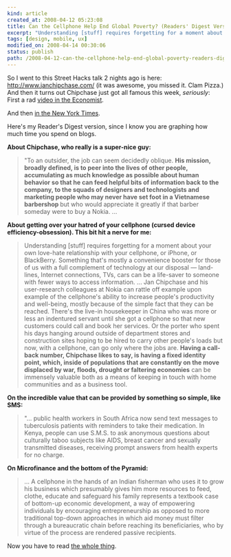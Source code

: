 ```yaml
---
kind: article
created_at: 2008-04-12 05:23:08
title: Can the Cellphone Help End Global Poverty? (Readers' Digest Version)
excerpt: "Understanding [stuff] requires forgetting for a moment about your own love-hate relationship with your cellphone, or iPhone, or BlackBerry. Something that's mostly a convenience booster for those of us with a full complement of technology at our disposal: land-lines, Internet connections, TVs, cars can be a life-saver to someone with fewer ways to access information."
tags: [design, mobile, ux]
modified_on: 2008-04-14 00:30:06
status: publish 
path: /2008-04-12-can-the-cellphone-help-end-global-poverty-readers-digest-version
---
```


So I went to this Street Hacks talk 2 nights ago is here: <a href="http://www.janchipchase.com/ ">http://www.janchipchase.com/ </a> (it was awesome, you missed it. Clam Pizza.) And then it turns out Chipchase just got all famous this week, <em>seriously</em>: First a rad <a href="http://audiovideo.economist.com/?fr_chl=8094fc97a897f95d4bf846ee51a4214809017977">video in the Economist</a>.

And then <a href="http://www.nytimes.com/2008/04/13/magazine/13anthropology-t.html?pagewanted=1">in the New York Times</a>. 

Here's my Reader's Digest version, since I know you are graphing how much time you spend on blogs. 

<strong>About Chipchase, who really is a super-nice guy:</strong>
	
<blockquote class="long">
"To an outsider, the job can seem decidedly oblique. <strong>His mission, broadly defined, is to peer into the lives of other people, accumulating as much knowledge as possible about human behavior so that he can feed helpful bits of information back to the company, to the squads of designers and technologists and marketing people who may never have set foot in a Vietnamese barbershop </strong>but who would appreciate it greatly if that barber someday were to buy a Nokia. ... </blockquote>

<strong>About getting over your hatred of your cellphone (cursed device efficiency-obsession). This bit hit a nerve for me:</strong>

<blockquote class="long">Understanding [stuff] requires forgetting for a moment about your own love-hate relationship with your cellphone, or iPhone, or BlackBerry. Something that's mostly a convenience booster for those of us with a full complement of technology at our disposal &mdash; land-lines, Internet connections, TVs, cars  can be a life-saver to someone with fewer ways to access information. ... Jan Chipchase and his user-research colleagues at Nokia can rattle off example upon example of the cellphone's ability to increase people's productivity and well-being, mostly because of the simple fact that they can be reached. There's the live-in housekeeper in China who was more or less an indentured servant until she got a cellphone so that new customers could call and book her services. Or the porter who spent his days hanging around outside of department stores and construction sites hoping to be hired to carry other people's loads but now, with a cellphone, can go only where the jobs are. <strong>Having a call-back number, Chipchase likes to say, is having a fixed identity point, which, inside of populations that are constantly on the move displaced by war, floods, drought or faltering economies</strong>  can be immensely valuable both as a means of keeping in touch with home communities and as a business tool.</blockquote>

<strong>On the incredible value that can be provided by something so simple, like SMS: </strong>

<blockquote class="long">"... public health workers in South Africa now send text messages to tuberculosis patients with reminders to take their medication. In Kenya, people can use S.M.S. to ask anonymous questions about culturally taboo subjects like AIDS, breast cancer and sexually transmitted diseases, receiving prompt answers from health experts for no charge.</blockquote>

<strong>On Microfinance and the bottom of the Pyramid:</strong>

<blockquote class="long">
... A cellphone in the hands of an Indian fisherman who uses it to grow his business which presumably gives him more resources to feed, clothe, educate and safeguard his family  represents a textbook case of bottom-up economic development, a way of empowering individuals by encouraging entrepreneurship as opposed to more traditional top-down approaches in which aid money must filter through a bureaucratic chain before reaching its beneficiaries, who by virtue of the process are rendered passive recipients.</blockquote>

Now you have to read <a href="http://www.nytimes.com/2008/04/13/magazine/13anthropology-t.html?pagewanted=1">the whole thing</a>.